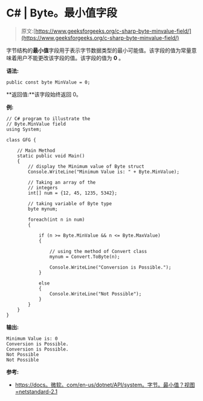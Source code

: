 # C# | Byte。最小值字段

> 原文:[https://www.geeksforgeeks.org/c-sharp-byte-minvalue-field/](https://www.geeksforgeeks.org/c-sharp-byte-minvalue-field/)

字节结构的**最小值**字段用于表示字节数据类型的最小可能值。该字段的值为常量意味着用户不能更改该字段的值。该字段的值为 **0** 。

**语法:**

```
public const byte MinValue = 0;
```

**返回值:**该字段始终返回 0。

**例:**

```
// C# program to illustrate the
// Byte.MinValue field
using System;

class GFG {

    // Main Method
    static public void Main()
    {
        // display the Minimum value of Byte struct
        Console.WriteLine("Minimum Value is: " + Byte.MinValue);

        // Taking an array of the
        // integers
        int[] num = {12, 45, 1235, 5342};

        // taking variable of Byte type
        byte mynum;

        foreach(int n in num)
        {

            if (n >= Byte.MinValue && n <= Byte.MaxValue)
            {

                // using the method of Convert class
                mynum = Convert.ToByte(n);

                Console.WriteLine("Conversion is Possible.");
            }

            else 
            {
                Console.WriteLine("Not Possible");
            }
        }
    }
}
```

**输出:**

```
Minimum Value is: 0
Conversion is Possible.
Conversion is Possible.
Not Possible
Not Possible

```

**参考:**

*   [https://docs。微软。com/en-us/dotnet/API/system。字节。最小值？视图=netstandard-2.1](https://docs.microsoft.com/en-us/dotnet/api/system.byte.minvalue?view=netstandard-2.1)